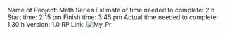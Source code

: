 Name of Peoject: Math Series
Estimate of time needed to complete: 2 h
Start time: 2:15 pm
Finish time: 3:45 pm
Actual time needed to complete: 1.30 h
Version: 1.0
RP Link: ![My_Pr]()
